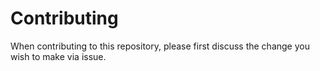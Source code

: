# Contributing

When contributing to this repository, please first discuss the change you wish to make via issue.